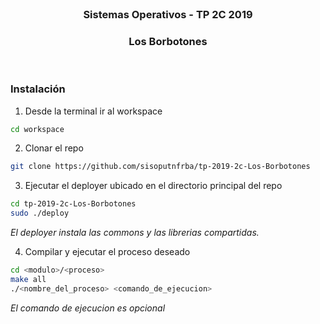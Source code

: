 <br />
<p align="center">
  <h3 align="center">Sistemas Operativos - TP 2C 2019</h3>
  <h3 align="center">Los Borbotones</h3>   
</p>
<br />

### Instalación

1. Desde la terminal ir al workspace
```sh
cd workspace
```
2. Clonar el repo
```sh
git clone https://github.com/sisoputnfrba/tp-2019-2c-Los-Borbotones
```
3. Ejecutar el deployer ubicado en el directorio principal del repo
```sh
cd tp-2019-2c-Los-Borbotones
sudo ./deploy
```
_El deployer instala las commons y las librerias compartidas._

4. Compilar y ejecutar el proceso deseado
```sh
cd <modulo>/<proceso>
make all
./<nombre_del_proceso> <comando_de_ejecucion>
```
_El comando de ejecucion es opcional_
